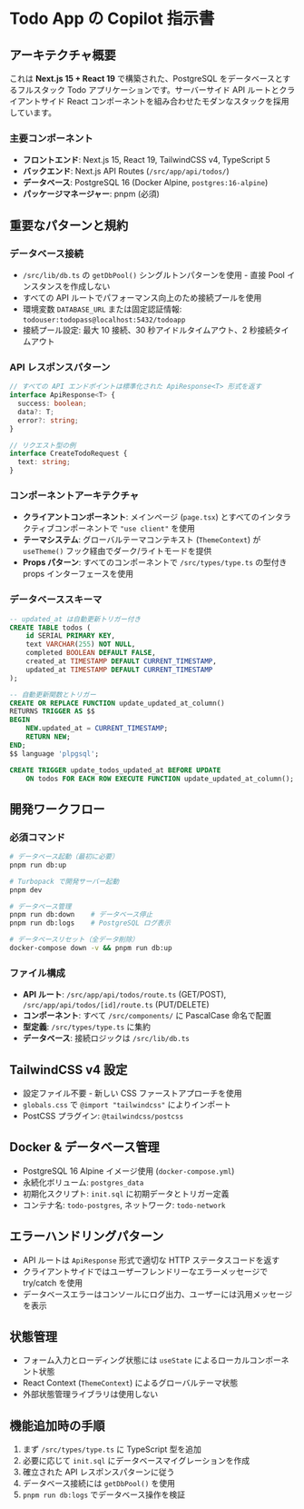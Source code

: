 # Todo App の Copilot 指示書

## アーキテクチャ概要

これは **Next.js 15 + React 19** で構築された、PostgreSQL をデータベースとするフルスタック Todo アプリケーションです。サーバーサイド API ルートとクライアントサイド React コンポーネントを組み合わせたモダンなスタックを採用しています。

### 主要コンポーネント

- **フロントエンド**: Next.js 15, React 19, TailwindCSS v4, TypeScript 5
- **バックエンド**: Next.js API Routes (`/src/app/api/todos/`)
- **データベース**: PostgreSQL 16 (Docker Alpine, `postgres:16-alpine`)
- **パッケージマネージャー**: pnpm (必須)

## 重要なパターンと規約

### データベース接続

- `/src/lib/db.ts` の `getDbPool()` シングルトンパターンを使用 - 直接 Pool インスタンスを作成しない
- すべての API ルートでパフォーマンス向上のため接続プールを使用
- 環境変数 `DATABASE_URL` または固定認証情報: `todouser:todopass@localhost:5432/todoapp`
- 接続プール設定: 最大 10 接続、30 秒アイドルタイムアウト、2 秒接続タイムアウト

### API レスポンスパターン

```typescript
// すべての API エンドポイントは標準化された ApiResponse<T> 形式を返す
interface ApiResponse<T> {
  success: boolean;
  data?: T;
  error?: string;
}

// リクエスト型の例
interface CreateTodoRequest {
  text: string;
}
```

### コンポーネントアーキテクチャ

- **クライアントコンポーネント**: メインページ (`page.tsx`) とすべてのインタラクティブコンポーネントで `"use client"` を使用
- **テーマシステム**: グローバルテーマコンテキスト (`ThemeContext`) が `useTheme()` フック経由でダーク/ライトモードを提供
- **Props パターン**: すべてのコンポーネントで `/src/types/type.ts` の型付き props インターフェースを使用

### データベーススキーマ

```sql
-- updated_at は自動更新トリガー付き
CREATE TABLE todos (
    id SERIAL PRIMARY KEY,
    text VARCHAR(255) NOT NULL,
    completed BOOLEAN DEFAULT FALSE,
    created_at TIMESTAMP DEFAULT CURRENT_TIMESTAMP,
    updated_at TIMESTAMP DEFAULT CURRENT_TIMESTAMP
);

-- 自動更新関数とトリガー
CREATE OR REPLACE FUNCTION update_updated_at_column()
RETURNS TRIGGER AS $$
BEGIN
    NEW.updated_at = CURRENT_TIMESTAMP;
    RETURN NEW;
END;
$$ language 'plpgsql';

CREATE TRIGGER update_todos_updated_at BEFORE UPDATE
    ON todos FOR EACH ROW EXECUTE FUNCTION update_updated_at_column();
```

## 開発ワークフロー

### 必須コマンド

```bash
# データベース起動（最初に必要）
pnpm run db:up

# Turbopack で開発サーバー起動
pnpm dev

# データベース管理
pnpm run db:down    # データベース停止
pnpm run db:logs    # PostgreSQL ログ表示

# データベースリセット（全データ削除）
docker-compose down -v && pnpm run db:up
```

### ファイル構成

- **API ルート**: `/src/app/api/todos/route.ts` (GET/POST), `/src/app/api/todos/[id]/route.ts` (PUT/DELETE)
- **コンポーネント**: すべて `/src/components/` に PascalCase 命名で配置
- **型定義**: `/src/types/type.ts` に集約
- **データベース**: 接続ロジックは `/src/lib/db.ts`

## TailwindCSS v4 設定

- 設定ファイル不要 - 新しい CSS ファーストアプローチを使用
- `globals.css` で `@import "tailwindcss"` によりインポート
- PostCSS プラグイン: `@tailwindcss/postcss`

## Docker & データベース管理

- PostgreSQL 16 Alpine イメージ使用 (`docker-compose.yml`)
- 永続化ボリューム: `postgres_data`
- 初期化スクリプト: `init.sql` に初期データとトリガー定義
- コンテナ名: `todo-postgres`, ネットワーク: `todo-network`

## エラーハンドリングパターン

- API ルートは `ApiResponse` 形式で適切な HTTP ステータスコードを返す
- クライアントサイドではユーザーフレンドリーなエラーメッセージで try/catch を使用
- データベースエラーはコンソールにログ出力、ユーザーには汎用メッセージを表示

## 状態管理

- フォーム入力とローディング状態には `useState` によるローカルコンポーネント状態
- React Context (`ThemeContext`) によるグローバルテーマ状態
- 外部状態管理ライブラリは使用しない

## 機能追加時の手順

1. まず `/src/types/type.ts` に TypeScript 型を追加
2. 必要に応じて `init.sql` にデータベースマイグレーションを作成
3. 確立された API レスポンスパターンに従う
4. データベース接続には `getDbPool()` を使用
5. `pnpm run db:logs` でデータベース操作を検証
